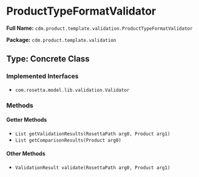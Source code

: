 # ProductTypeFormatValidator

**Full Name:** `cdm.product.template.validation.ProductTypeFormatValidator`

**Package:** `cdm.product.template.validation`

## Type: Concrete Class

### Implemented Interfaces

- `com.rosetta.model.lib.validation.Validator`

### Methods

#### Getter Methods

- `List getValidationResults(RosettaPath arg0, Product arg1)`
- `List getComparisonResults(Product arg0)`

#### Other Methods

- `ValidationResult validate(RosettaPath arg0, Product arg1)`

